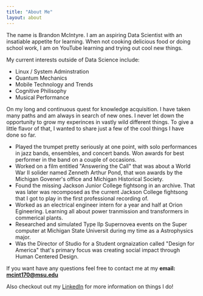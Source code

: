 ```yaml
---
title: "About Me"
layout: about
---
```


The name is Brandon McIntyre. I am an aspiring Data Scientist with an 
insatiable appetite for learning. When not cooking delicious food or doing 
school work, I am on YouTube learning and trying out cool new things. 


My current interests outside of Data Science include:

- Linux / System Adminstration
- Quantum Mechanics 
- Mobile Technology and Trends
- Cognitive Philisophy 
- Musical Performance

On my long and continuous quest for knowledge acquisition. I have taken many 
paths and am always in search of new ones. I never let down the opportunity to 
grow my experinces in vastly wild different things. To give a little flavor of
that, I wanted to share just a few of the cool things I have done so far.

- Played the trumpet pretty seriously at one point, with solo performances in
jazz bands, ensembles, and concert bands. Won awards for best performer in the
band on a couple of occasions.
- Worked on a film entitled "Answering the Call" that was about a World War II
solider named Zenneth Arthur Pond, that won awards by the Michigan Govener's 
office and Michigan Historical Society.
- Found the missing Jackson Junior College fightsong in an archive. 
That was later was recomposed as the current Jackson College fightsong that I got
to play in the first professional recording of.
- Worked as an electrical engineer intern for a year and half at Orion Egineering.
Learning all about power tranmission and transformers in commerical plants.
- Researched and simulated Type IIp Supernovea events on the Super computer at
Michigan State Universit during my time as a Astrophysics major.
- Was the Director of Studio for a Student orgnaization called "Design for 
America" that's primary focus was creating social impact through Human Centered
Design.


If you want have any questions feel free to contact me at my **email: mcint170@msu.edu**  


Also checkout out my [LinkedIn](https://www.linkedin.com/in/brandonjmcintyre/) for more information on things I do!
